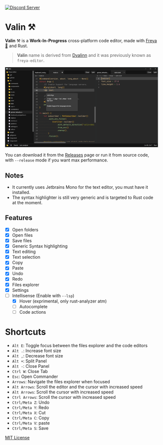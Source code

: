 [![Discord Server](https://img.shields.io/discord/1015005816094478347.svg?logo=discord&style=flat-square)](https://discord.gg/SNcFbYmzbq)

# Valin ⚒️

**Valin** ⚒️ is a **Work-In-Progress** cross-platform code editor, made with [Freya 🦀](https://github.com/marc2332/freya) and Rust.

> **Valin** name is derived from [Dvalinn](https://en.wikipedia.org/wiki/Dvalinn) and it was previously known as `freya-editor`.

![Demo](./demo.png)

You can download it from the [Releases](https://github.com/marc2332/valin/releases) page or run it from source code, with `--release` mode if you want max performance.

## Notes
- It currently uses Jetbrains Mono for the text editor, you must have it installed.
- The syntax highlighter is still very generic and is targeted to Rust code at the moment.

## Features

- [x] Open folders
- [x] Open files
- [x] Save files
- [x] Generic Syntax highlighting
- [x] Text editing
- [x] Text selection
- [x] Copy
- [x] Paste
- [x] Undo
- [x] Redo
- [x] Files explorer
- [x] Settings
- [ ] Intellisense (Enable with `--lsp`)
  - [x] Hover (exprimental, only rust-analyzer atm)
  - [ ] Autocomplete
  - [ ] Code actions

# Shortcuts
- `Alt E`: Toggle focus between the files explorer and the code editors
- `Alt .`: Increase font size
- `Alt ,`: Decrease font size
- `Alt +`: Split Panel
- `Alt -`: Close Panel
- `Ctrl W`: Close Tab
- `Esc`: Open Commander
- `Arrows`: Navigate the files explorer when focused
- `Alt Arrows`: Scroll the editor and the cursor with increased speed
- `Alt Arrows`: Scroll the cursor with increased speed  
- `Ctrl Arrows`: Scroll the cursor with increased speed  
- `Ctrl/Meta Z`: Undo
- `Ctrl/Meta Y`: Redo
- `Ctrl/Meta X`: Cut
- `Ctrl/Meta C`: Copy
- `Ctrl/Meta V`: paste
- `Ctrl/Meta S`: Save

[MIT License](./LICENSE.md)
